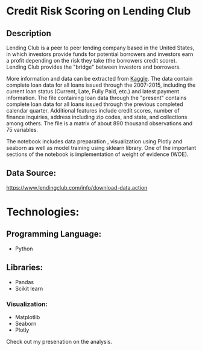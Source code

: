 # Credit Risk Scoring on Lending Club

## Description
Lending Club is a peer to peer lending company based in the United States, in which investors provide funds for potential borrowers and investors earn a profit depending on the risk they take (the borrowers credit score). Lending Club provides the "bridge" between investors and borrowers. 

More information and data can be extracted from <a href ="https://www.kaggle.com/wendykan/lending-club-loan-data">Kaggle</a>. The data contain complete loan data for all loans issued through the 2007-2015, including the current loan status (Current, Late, Fully Paid, etc.) and latest payment information. The file containing loan data through the "present" contains complete loan data for all loans issued through the previous completed calendar quarter. Additional features include credit scores, number of finance inquiries, address including zip codes, and state, and collections among others. The file is a matrix of about 890 thousand observations and 75 variables.

The notebook includes data preparation , visualization using Plotly and seaborn as well as model training using sklearn library.
One of the important sections of the notebook is implementation of weight of evidence (WOE).

## Data Source:
https://www.lendingclub.com/info/download-data.action

# Technologies:

## Programming Language: 
- Python

## Libraries:
- Pandas
- Scikit learn

### Visualization: 
- Matplotlib
- Seaborn
- Plotly

Check out my presenation on the analysis.



